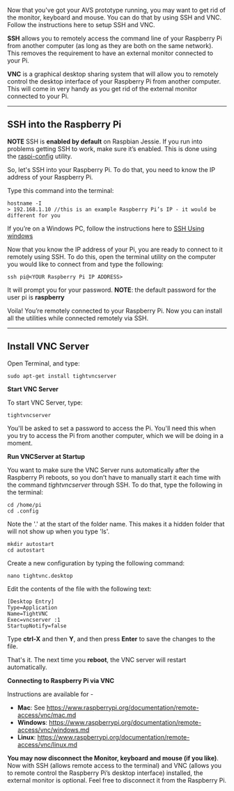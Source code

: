 Now that you've got your AVS prototype running, you may want to get rid of the monitor, keyboard and mouse. You can do that by using SSH and VNC. Follow the instructions here to setup SSH and VNC.

**SSH** allows you to remotely access the command line of your Raspberry Pi from another computer (as long as they are both on the same network). This removes the requirement to have an external monitor connected to your Pi.

**VNC** is a graphical desktop sharing system that will allow you to remotely control the desktop interface of your Raspberry Pi from another computer. This will come in very handy as you get rid of the external monitor connected to your Pi.

---

## SSH into the Raspberry Pi
**NOTE** SSH is **enabled by default** on Raspbian Jessie. If you run into problems getting SSH to work, make sure it’s enabled. This is done using the [raspi-config](https://www.raspberrypi.org/documentation/remote-access/ssh/README.md) utility.

So, let's SSH into your Raspberry Pi. To do that, you need to know the IP address of your Raspberry Pi.

Type this command into the terminal:

	hostname -I
	> 192.168.1.10 //this is an example Raspberry Pi’s IP - it would be different for you

If you’re on a Windows PC, follow the instructions here to [SSH Using windows](https://www.raspberrypi.org/documentation/remote-access/ssh/windows.md)

Now that you know the IP address of your Pi, you are ready to connect to it remotely using SSH. To do this, open the terminal utility on the computer you would like to connect from and type the following:

	ssh pi@<YOUR Raspberry Pi IP ADDRESS>

It will prompt you for your password. **NOTE**: the default password for the user pi is **raspberry**

Voila! You’re remotely connected to your Raspberry Pi. Now you can install all the utilities while connected remotely via SSH.

---

## Install VNC Server

Open Terminal, and type:

	sudo apt-get install tightvncserver

**Start VNC Server**

To start VNC Server, type:

	tightvncserver

You'll be asked to set a password to access the Pi. You'll need this when you try to access the Pi from another computer, which we will be doing in a moment.

**Run VNCServer at Startup**

You want to make sure the VNC Server runs automatically after the Raspberry Pi reboots, so you don’t have to manually start it each time with the command *tightvncserver* through SSH. To do that, type the following in the terminal:

	cd /home/pi
	cd .config

Note the '.' at the start of the folder name. This makes it a hidden folder that will not show up when you type 'ls'.

	mkdir autostart
	cd autostart

Create a new configuration by typing the following command:

	nano tightvnc.desktop

Edit the contents of the file with the following text:

	[Desktop Entry]
	Type=Application
	Name=TightVNC
	Exec=vncserver :1
	StartupNotify=false

Type **ctrl-X** and then **Y**, and then press **Enter** to save the changes to the file.

That's it. The next time you **reboot**, the VNC server will restart automatically.

**Connecting to Raspberry Pi via VNC**

Instructions are available for -

- **Mac**: See https://www.raspberrypi.org/documentation/remote-access/vnc/mac.md
- **Windows**: https://www.raspberrypi.org/documentation/remote-access/vnc/windows.md
- **Linux**: https://www.raspberrypi.org/documentation/remote-access/vnc/linux.md

**You may now disconnect the Monitor, keyboard and mouse (if you like)**. Now with SSH (allows remote access to the terminal) and VNC (allows you to remote control the Raspberry Pi’s desktop interface) installed, the external monitor is optional. Feel free to disconnect it from the Raspberry Pi.
